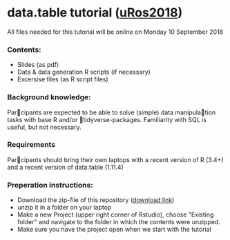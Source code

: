 # data.table tutorial ([uRos2018](https://www.aanmelder.nl/uros2018))

All files needed for this tutorial will be online on Monday 10 September 2018

### Contents:
 - Slides (as pdf)
 - Data & data generation R scripts (if necessary)
 - Excersise files (as R script files)

### Background knowledge:
Par􏰀cipants are expected to be able to solve (simple) data manipula􏰀tion tasks with base R and/or 􏰀tidyverse-packages. Familiarity with SQL is useful, but not necessary.

### Requirements
Par􏰀cipants should bring their own laptops with a recent version of R (3.4+) and a recent version of data.table (1.11.4)

### Preperation instructions:
 - Download the zip-file of this repository ([download link](https://github.com/jaapwalhout/data.table-tutorial-uros2018/archive/master.zip))
 - unzip it in a folder on your laptop
 - Make a new Project (upper right corner of Rstudio), choose "Existing folder" and navigate to the folder in which the contents were unzipped.
 - Make sure you have the project open when we start with the tutorial